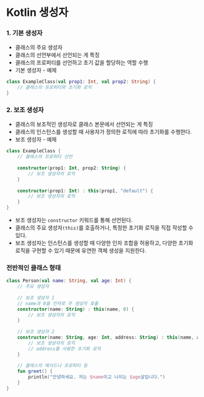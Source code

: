 # Kotlin 생성자
### 1. 기본 생성자
* 클래스의 주요 생성자
* 클래스의 선언부에서 선언되는 게 특징
* 클래스의 프로퍼티를 선언하고 초기 값을 할당하는 역할 수행
* 기본 생성자 - 예제
```kotlin
class ExampleClass(val prop1: Int, val prop2: String) {
    // 클래스의 프로퍼티와 초기화 로직
}
```
### 2. 보조 생성자
* 클래스의 보조적인 생성자로 클래스 본문에서 선언되는 게 특징
* 클래스의 인스턴스를 생성할 때 사용자가 정의한 로직에 따라 초기화를 수행한다.
* 보조 생성자 - 예제
```kotlin
class ExampleClass {
    // 클래스의 프로퍼티 선언
    
    constructor(prop1: Int, prop2: String) {
        // 보조 생성자의 로직
    }
    
    constructor(prop1: Int) : this(prop1, "default") {
        // 보조 생성자의 로직
    }
}
```
* 보조 생성자는 `constructor` 키워드를 통해 선언된다.
* 클래스의 주요 생성자`(this)`를 호출하거나, 특정한 초기화 로직을 직접 작성할 수 있다.
* 보조 생성자는 인스턴스를 생성할 때 다양한 인자 조합을 허용하고, 다양한 초기화 로직을 구현할 수 있기 때문에 유연한 객체 생성을 지원한다.
### 전반적인 클래스 형태
```kotlin
class Person(val name: String, val age: Int) {
    // 주요 생성자
    
    // 보조 생성자 1
    // name과 0을 인자로 주 생성자 호출
    constructor(name: String) : this(name, 0) {
        // 보조 생성자의 로직
    }
    
    // 보조 생성자 2
    constructor(name: String, age: Int, address: String) : this(name, age) {
        // 보조 생성자의 로직
        // address를 사용한 초기화 로직
    }
    
    // 클래스의 메서드나 프로퍼티 등
    fun greet() {
        println("안녕하세요. 저는 $name이고 나이는 $age살입니다.")
    }
}
```
